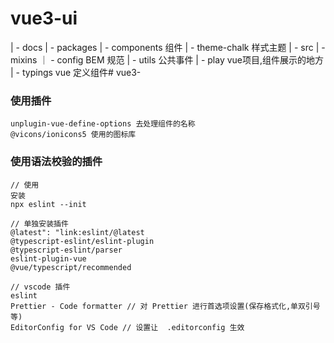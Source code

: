 # vue3-ui
| - docs
| - packages
    | - components 组件
    | - theme-chalk 样式主题
        | - src
            | - mixins 
                ｜ - config BEM 规范
    | - utils 公共事件
| - play vue项目,组件展示的地方
| - typings vue 定义组件# vue3-


### 使用插件
```JS
unplugin-vue-define-options 去处理组件的名称
@vicons/ionicons5 使用的图标库
```

### 使用语法校验的插件
```JS
// 使用 
安装
npx eslint --init 

// 单独安装插件
@latest": "link:eslint/@latest
@typescript-eslint/eslint-plugin
@typescript-eslint/parser
eslint-plugin-vue
@vue/typescript/recommended

// vscode 插件
eslint
Prettier - Code formatter // 对 Prettier 进行首选项设置(保存格式化,单双引号等)
EditorConfig for VS Code // 设置让  .editorconfig 生效
```